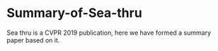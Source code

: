 # Summary-of-Sea-thru
Sea thru is a CVPR 2019 publication, here we have formed a summary paper based on it.
